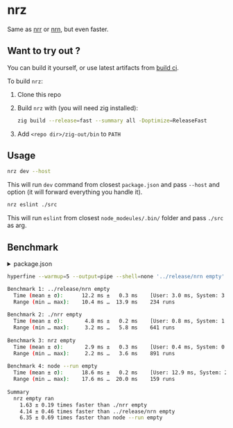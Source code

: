 # nrz

Same as [nrr](https://github.com/ryanccn/nrr) or [nrn](https://github.com/logotip4ik/nrn), but even faster.

## Want to try out ?

You can build it yourself, or use latest artifacts from [build ci](https://github.com/logotip4ik/nrz/actions/workflows/build.yml).

To build `nrz`:

1. Clone this repo

2. Build `nrz` with (you will need zig installed):

    ```sh
    zig build --release=fast --summary all -Doptimize=ReleaseFast
    ```

3. Add `<repo dir>/zig-out/bin` to `PATH`

## Usage

```sh
nrz dev --host
```

This will run `dev` command from closest `package.json` and pass `--host` and option (it will forward
everything you handle it).

```sh
nrz eslint ./src
```

This will run `eslint` from closest `node_modeules/.bin/` folder and pass `./src` as arg.

## Benchmark

<details>
<summary>package.json</summary>

```json
{
  "scripts": {
    "start": "node index.js",
    "log": "echo $PATH",
    "empty": ""
  }
}
```
</details>

```sh
hyperfine --warmup=5 --output=pipe --shell=none '../release/nrn empty' './nrr empty' 'nrz empty' 'node --run empty'

Benchmark 1: ../release/nrn empty
  Time (mean ± σ):      12.2 ms ±   0.3 ms    [User: 3.0 ms, System: 3.6 ms]
  Range (min … max):    10.4 ms …  13.9 ms    234 runs
 
Benchmark 2: ./nrr empty
  Time (mean ± σ):       4.8 ms ±   0.2 ms    [User: 0.8 ms, System: 1.5 ms]
  Range (min … max):     3.2 ms …   5.8 ms    641 runs
 
Benchmark 3: nrz empty
  Time (mean ± σ):       2.9 ms ±   0.3 ms    [User: 0.4 ms, System: 0.9 ms]
  Range (min … max):     2.2 ms …   3.6 ms    891 runs
 
Benchmark 4: node --run empty
  Time (mean ± σ):      18.6 ms ±   0.2 ms    [User: 12.9 ms, System: 2.2 ms]
  Range (min … max):    17.6 ms …  20.0 ms    159 runs
 
Summary
  nrz empty ran
    1.63 ± 0.19 times faster than ./nrr empty
    4.14 ± 0.46 times faster than ../release/nrn empty
    6.35 ± 0.69 times faster than node --run empty
```
